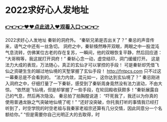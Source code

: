 # 2022求好心人发地址

### <a href="https://github.com/asidw/xian/issues/1">👉👉👉♥♥点此进入♥观看入口👈👉👉</a>

2022求好心人发地址
 秦斩的洞府外。
    “秦斩兄弟是否出关了？”
    秦忌的声音传来，语气之中还有一丝急切。
    洞府之中，秦斩倏然睁开双眼，两眼之中一股混沌气息流转，仿佛某位古老的存在复苏，一瞬间，他的双眼恢复平静，然后回应道：
    “大哥稍等，我这就打开洞府！”
    秦斩心念一动，虚空结印，洞门缓缓打开。
    这是法力大成的表现，万法随心，真正的玄仙才可以掌控的手段！
    可是秦斩却凭借飞仙之资硬生生的越过地仙境的天堑掌握了玄仙手段！
    http://fntpcs.com
    只不过这一幕秦忌是不会看到的。
    “法力内敛，混元如一，这你达到玄仙境了？”
    秦忌刚进入洞府之中，仔细打量了一下秦斩，感受到了秦斩周身竟然没有法力波动，不由大惊。
    “依然是飞仙境，但是却掌握了一些手段，在轮回殿收获颇多！”秦斩展露自己的气息，然后再次隐没。
    秦忌拍了拍胸膛说道：
    “吓死我了，我还以为你真的使用普通龙脉之气突破地仙境了呢！”
    “还好没突破，你托我打听的事情我已经打听到了，时空学院的时空老祖与我秦家老祖宗还算有几分交情，因此同意分一个名额给你。”
    “但是需要你自己光明正大的去取得，时
